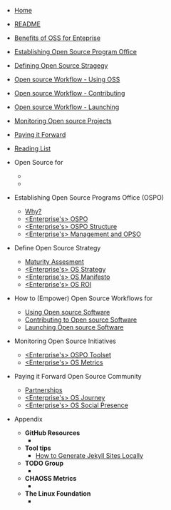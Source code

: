 * [Home](/)
* [README](README.md "Open Source Workflow for Enterprises Guide")
* [Benefits of OSS for Enteprise](Benefits-of-OSS-for-Enterprise.md)
* [Establishing Open Source Program Office](Establishing-OSPO.md)
* [Defining Open Source Stragegy](Define-OSS-strategy-Enterprise.md)
* [Open source Workflow - Using OSS](OSS-Workflow-Using.md)
* [Open source Workflow - Contributing](OSS-Workflow-Contributing.md)
* [Open source Workflow - Launching](OSS-Workflow-Launching.md)
* [Monitoring Open source Projects](Monitor-OSS-Projects.md)
* [Paying it Forward](Paying-it-Forward.md)
* [Reading List](Reading-List.md)




* Open Source for <Enterprise>
  * []()
  * []()

* Establishing Open Source Programs Office (OSPO)
  * [Why?]()
  * [<Enterprise's> OSPO]()
  * [<Enterprise's> OSPO Structure]()
  * [<Enterprise's> Management and OPSO]()

* Define Open Source Strategy
  * [Maturity Assesment]()
  * [<Enterprise's> OS Strategy]()
  * [<Enterprise's> OS Manifesto]()
  * [<Enterprise's> OS ROI]()

* How to (Empower) Open Source Workflows for <Enterprise>
  * [Using Open source Software]()
  * [Contributing to Open source Software]()
  * [Launching Open source Software]()

* Monitoring Open Source Initiatives
  * [<Enterprise's> OSPO Toolset]()
  * [<Enterprise's> OS Metrics]()

* Paying it Forward Open Source Community
  * [Partnerships]()
  * [<Enterprise's> OS Journey]()
  * [<Enterprise's> OS Social Presence]()

* Appendix
  * **GitHub Resources**
    * []()
  * **Tool tips**
    * [How to Generate Jekyll Sites Locally](app_how_to_generate_locally.md)
  * **TODO Group**
    * []()
  * **CHAOSS Metrics**
    * []()
  * **The Linux Foundation**
    * []()

